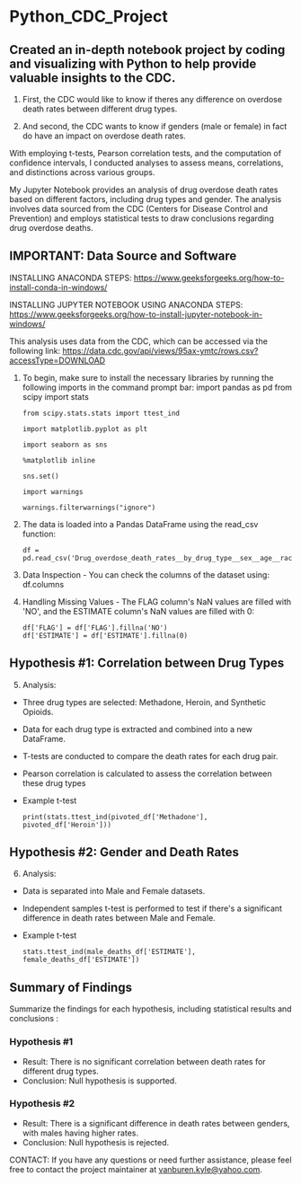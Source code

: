 # Python_CDC_Project

## Created an in-depth notebook project by coding and visualizing with Python to help provide valuable insights to the CDC. 

1. First, the CDC would like to know if theres any difference on overdose death rates between different drug types.

2. And second, the CDC wants to know if genders (male or female) in fact do have an impact on overdose death rates.

With employing t-tests, Pearson correlation tests, and the computation of confidence intervals, I conducted analyses to assess means, correlations, and distinctions across various groups.

My Jupyter Notebook provides an analysis of drug overdose death rates based on different factors, including drug types and gender.
The analysis involves data sourced from the CDC (Centers for Disease Control and Prevention) and employs statistical tests to draw conclusions regarding drug overdose deaths.


## IMPORTANT: Data Source and Software

INSTALLING ANACONDA STEPS: https://www.geeksforgeeks.org/how-to-install-conda-in-windows/

INSTALLING JUPYTER NOTEBOOK USING ANACONDA STEPS: https://www.geeksforgeeks.org/how-to-install-jupyter-notebook-in-windows/

This analysis uses data from the CDC, which can be accessed via the following link:
https://data.cdc.gov/api/views/95ax-ymtc/rows.csv?accessType=DOWNLOAD

1. To begin, make sure to install the necessary libraries by running the following imports in the command prompt bar: import pandas as pd
 from scipy import stats

       from scipy.stats.stats import ttest_ind
 
       import matplotlib.pyplot as plt
 
       import seaborn as sns
 
       %matplotlib inline

       sns.set()
 
       import warnings
 
       warnings.filterwarnings("ignore")

3. The data is loaded into a Pandas DataFrame using the read_csv function:

       df = pd.read_csv('Drug_overdose_death_rates__by_drug_type__sex__age__race__and_Hispanic_origin__United_States.csv')

5. Data Inspection - You can check the columns of the dataset using: df.columns

6. Handling Missing Values - The FLAG column's NaN values are filled with 'NO', and the ESTIMATE column's NaN values are filled with 0:

       df['FLAG'] = df['FLAG'].fillna('NO')
       df['ESTIMATE'] = df['ESTIMATE'].fillna(0)

## Hypothesis #1: Correlation between Drug Types

5. Analysis:
- Three drug types are selected: Methadone, Heroin, and Synthetic Opioids.
- Data for each drug type is extracted and combined into a new DataFrame.
- T-tests are conducted to compare the death rates for each drug pair.
- Pearson correlation is calculated to assess the correlation between these drug types
- Example t-test
  
      print(stats.ttest_ind(pivoted_df['Methadone'], pivoted_df['Heroin']))



## Hypothesis #2: Gender and Death Rates
6. Analysis:
 - Data is separated into Male and Female datasets.
 - Independent samples t-test is performed to test if there's a significant difference in death rates between Male and Female.
 - Example t-test
   
       stats.ttest_ind(male_deaths_df['ESTIMATE'], female_deaths_df['ESTIMATE'])

  
## Summary of Findings
Summarize the findings for each hypothesis, including statistical results and conclusions : 
### Hypothesis #1
- Result: There is no significant correlation between death rates for different drug types.
- Conclusion: Null hypothesis is supported.

### Hypothesis #2
- Result: There is a significant difference in death rates between genders, with males having higher rates.
- Conclusion: Null hypothesis is rejected.

CONTACT: If you have any questions or need further assistance, please feel free to contact the project maintainer at vanburen.kyle@yahoo.com.
